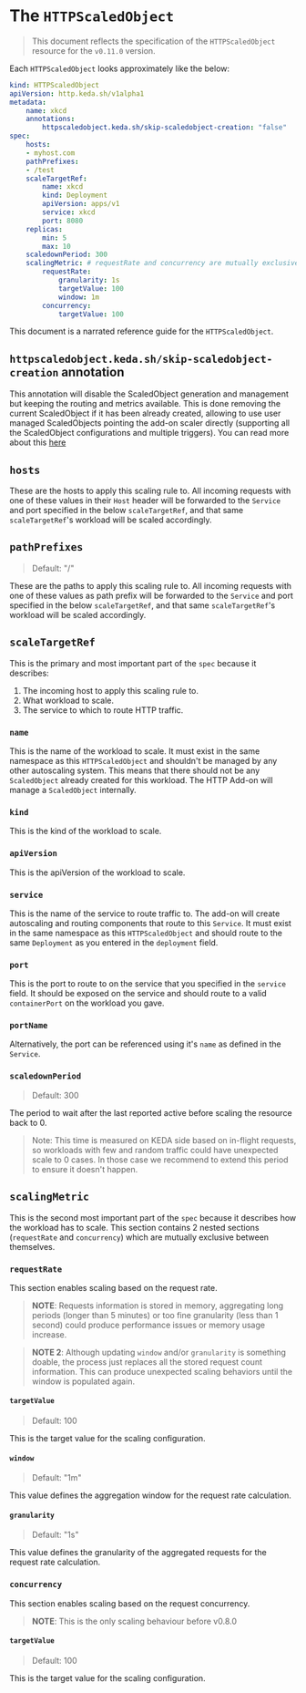 # The `HTTPScaledObject`

>This document reflects the specification of the `HTTPScaledObject` resource for the `v0.11.0` version.

Each `HTTPScaledObject` looks approximately like the below:

```yaml
kind: HTTPScaledObject
apiVersion: http.keda.sh/v1alpha1
metadata:
    name: xkcd
    annotations:
        httpscaledobject.keda.sh/skip-scaledobject-creation: "false"
spec:
    hosts:
    - myhost.com
    pathPrefixes:
    - /test
    scaleTargetRef:
        name: xkcd
        kind: Deployment
        apiVersion: apps/v1
        service: xkcd
        port: 8080
    replicas:
        min: 5
        max: 10
    scaledownPeriod: 300
    scalingMetric: # requestRate and concurrency are mutually exclusive
        requestRate:
            granularity: 1s
            targetValue: 100
            window: 1m
        concurrency:
            targetValue: 100
```

This document is a narrated reference guide for the `HTTPScaledObject`.

## `httpscaledobject.keda.sh/skip-scaledobject-creation` annotation

This annotation will disable the ScaledObject generation and management but keeping the routing and metrics available. This is done removing the current ScaledObject if it has been already created, allowing to use user managed ScaledObjects pointing the add-on scaler directly (supporting all the ScaledObject configurations and multiple triggers). You can read more about this [here](./../../walkthrough.md#integrating-http-add-on-scaler-with-other-keda-scalers)


## `hosts`

These are the hosts to apply this scaling rule to. All incoming requests with one of these values in their `Host` header will be forwarded to the `Service` and port specified in the below `scaleTargetRef`, and that same `scaleTargetRef`'s workload will be scaled accordingly.

## `pathPrefixes`

>Default: "/"

These are the paths to apply this scaling rule to. All incoming requests with one of these values as path prefix will be forwarded to the `Service` and port specified in the below `scaleTargetRef`, and that same `scaleTargetRef`'s workload will be scaled accordingly.

## `scaleTargetRef`

This is the primary and most important part of the `spec` because it describes:

1. The incoming host to apply this scaling rule to.
2. What workload to scale.
3. The service to which to route HTTP traffic.

### `name`

This is the name of the workload to scale. It must exist in the same namespace as this `HTTPScaledObject` and shouldn't be managed by any other autoscaling system. This means that there should not be any `ScaledObject` already created for this workload. The HTTP Add-on will manage a `ScaledObject` internally.

### `kind`

This is the kind of the workload to scale.

### `apiVersion`

This is the apiVersion of the workload to scale.

### `service`

This is the name of the service to route traffic to. The add-on will create autoscaling and routing components that route to this `Service`. It must exist in the same namespace as this `HTTPScaledObject` and should route to the same `Deployment` as you entered in the `deployment` field.

### `port`

This is the port to route to on the service that you specified in the `service` field. It should be exposed on the service and should route to a valid `containerPort` on the workload you gave.

### `portName`

Alternatively, the port can be referenced using it's `name` as defined in the `Service`.

### `scaledownPeriod`

>Default: 300

The period to wait after the last reported active before scaling the resource back to 0.

> Note: This time is measured on KEDA side based on in-flight requests, so workloads with few and random traffic could have unexpected scale to 0 cases. In those case we recommend to extend this period to ensure it doesn't happen.


## `scalingMetric`

This is the second most important part of the `spec` because it describes how the workload has to scale. This section contains 2 nested sections (`requestRate` and `concurrency`) which are mutually exclusive between themselves.

### `requestRate`

This section enables scaling based on the request rate.

> **NOTE**: Requests information is stored in memory, aggregating long periods (longer than 5 minutes) or too fine granularity (less than 1 second) could produce performance issues or memory usage increase.

> **NOTE 2**: Although updating `window` and/or `granularity` is something doable, the process just replaces all the stored request count information. This can produce unexpected scaling behaviors until the window is populated again.

#### `targetValue`

>Default: 100

This is the target value for the scaling configuration.

#### `window`

>Default: "1m"

This value defines the aggregation window for the request rate calculation.

#### `granularity`

>Default: "1s"

This value defines the granularity of the aggregated requests for the request rate calculation.

### `concurrency`

This section enables scaling based on the request concurrency.

> **NOTE**: This is the only scaling behaviour before v0.8.0

#### `targetValue`

>Default: 100

This is the target value for the scaling configuration.
